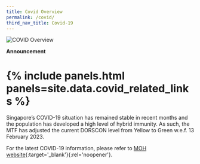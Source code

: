 ```yaml
---
title: Covid Overview
permalink: /covid/
third_nav_title: Covid-19
---
```


![COVID Overview](/images/covid/Covid_Overview.jpg)

**Announcement** 


{% include panels.html panels=site.data.covid_related_links %}
=======
Singapore’s COVID-19 situation has remained stable in recent months and the population has developed a high level of hybrid immunity. As such, the MTF has adjusted the current DORSCON level from Yellow to Green w.e.f. 13 February 2023.
 
For the latest COVID-19 information, please refer to [MOH website](https://www.moh.gov.sg){:target='_blank'}{:rel='noopener'}.
